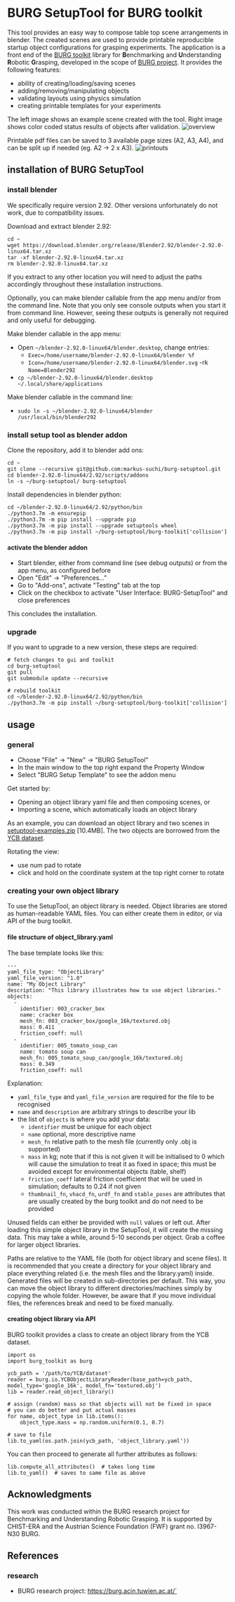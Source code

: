 # BURG SetupTool for BURG toolkit

This tool provides an easy way to compose table top scene arrangements in blender. The created scenes are used to provide printable reproducible startup object configurations for grasping experiments.
The application is a front end of the [BURG toolkit](https://github.com/mrudorfer/burg-toolkit/) library for **B**enchmarking and **U**nderstanding **R**obotic **G**rasping, developed 
in the scope of [BURG project](#references).
It provides the following features:
- ability of creating/loading/saving scenes
- adding/removing/manipulating objects
- validating layouts using physics simulation
- creating printable templates for your experiments

The left image shows an example scene created with the tool. Right image shows color coded status results of objects after validation.
![overview](./doc/example.png)

Printable pdf files can be saved to 3 available page sizes (A2, A3, A4), and can be split up if needed (eg. A2 -> 2 x A3).
![printouts](./doc/printouts.png)


## installation of BURG SetupTool

### install blender

We specifically require version 2.92. Other versions unfortunately do not work, due to compatibility issues.

Download and extract blender 2.92:
```
cd ~
wget https://download.blender.org/release/Blender2.92/blender-2.92.0-linux64.tar.xz
tar -xf blender-2.92.0-linux64.tar.xz
rm blender-2.92.0-linux64.tar.xz
```

If you extract to any other location you will need to adjust the paths accordingly throughout these installation instructions.

Optionally, you can make blender callable from the app menu and/or from the command line. Note that you only see console outputs when you start it from command line. However, seeing these outputs is generally not required and only useful for debugging.

Make blender callable in the app menu:
- Open `~/blender-2.92.0-linux64/blender.desktop`, change entries:
	- `Exec=/home/username/blender-2.92.0-linux64/blender %f`
	- `Icon=/home/username/blender-2.92.0-linux64/blender.svg`
	-rk `Name=Blender292`
- `cp ~/blender-2.92.0-linux64/blender.desktop ~/.local/share/applications`

Make blender callable in the command line:
- `sudo ln -s ~/blender-2.92.0-linux64/blender /usr/local/bin/blender292`

### install setup tool as blender addon

Clone the repository, add it to blender add ons:
```
cd ~
git clone --recursive git@github.com:markus-suchi/burg-setuptool.git
cd blender-2.92.0-linux64/2.92/scripts/addons
ln -s ~/burg-setuptool/ burg-setuptool
```

Install dependencies in blender python:
```
cd ~/blender-2.92.0-linux64/2.92/python/bin
./python3.7m -m ensurepip
./python3.7m -m pip install --upgrade pip
./python3.7m -m pip install --upgrade setuptools wheel
./python3.7m -m pip install ~/burg-setuptool/burg-toolkit['collision']
```

#### activate the blender addon
- Start blender, either from command line (see debug outputs) or from the app menu, as configured before
- Open "Edit" -> "Preferences..."
- Go to "Add-ons", activate "Testing" tab at the top
- Click on the checkbox to activate "User Interface: BURG-SetupTool" and close preferences

This concludes the installation.

### upgrade

If you want to upgrade to a new version, these steps are required:
```
# fetch changes to gui and toolkit
cd burg-setuptool
git pull
git submodule update --recursive

# rebuild toolkit
cd ~/blender-2.92.0-linux64/2.92/python/bin
./python3.7m -m pip install ~/burg-setuptool/burg-toolkit['collision']
```

## usage

### general
- Choose "File" -> "New" -> "BURG SetupTool"
- In the main window to the top right expand the Property Window
- Select "BURG Setup Template" to see the addon menu

Get started by:
- Opening an object library yaml file and then composing scenes, or
- Importing a scene, which automatically loads an object library 

As an example, you can download an object library and two scenes in [setuptool-examples.zip](https://drive.google.com/file/d/17CqIyr3KndNl3fT2dXhQrDfgaNAT0mxz/view?usp=drivesdk) [10.4MB].
The two objects are borrowed from the [YCB dataset](http://ycb-benchmarks.s3-website-us-east-1.amazonaws.com/).

Rotating the view:
- use num pad to rotate
- click and hold on the coordinate system at the top right corner to rotate

### creating your own object library

To use the SetupTool, an object library is needed.
Object libraries are stored as human-readable YAML files.
You can either create them in editor, or via API of the burg toolkit.

#### file structure of object_library.yaml
The base template looks like this:

```
---
yaml_file_type: "ObjectLibrary"
yaml_file_version: "1.0"
name: "My Object Library"
description: "This library illustrates how to use object libraries."
objects:
  -
    identifier: 003_cracker_box
    name: cracker box
    mesh_fn: 003_cracker_box/google_16k/textured.obj
    mass: 0.411
    friction_coeff: null
  -
    identifier: 005_tomato_soup_can
    name: tomato soup can
    mesh_fn: 005_tomato_soup_can/google_16k/textured.obj
    mass: 0.349
    friction_coeff: null
```

Explanation:
- `yaml_file_type` and `yaml_file_version` are required for the file to be recognised
- `name` and `description` are arbitrary strings to describe your lib
- the list of `objects` is where you add your data:
    - `identifier` must be unique for each object
    - `name` optional, more descriptive name
    - `mesh_fn` relative path to the mesh file (currently only .obj is supported)
    - `mass` in kg; note that if this is not given it will be initialised to 0 which will cause the simulation 
to treat it as fixed in space; this must be avoided except for environmental objects (table, shelf)
    - `friction_coeff` lateral friction coefficient that will be used in simulation; defaults to 0.24 if not given
    - `thumbnail_fn`, `vhacd_fn`, `urdf_fn` and `stable_poses` are attributes that are usually created by the burg toolkit and do not need to be provided

Unused fields can either be provided with `null` values or left out.
After loading this simple object library in the SetupTool, it will create the missing data.
This may take a while, around 5-10 seconds per object. Grab a coffee for larger object libraries.

Paths are relative to the YAML file (both for object library and scene files).
It is recommended that you create a directory for your object library and place everything related (i.e. the mesh
files and the library.yaml) inside.
Generated files will be created in sub-directories per default.
This way, you can move the object library to different directories/machines simply by copying the whole folder.
However, be aware that if you move individual files, the references break and need to be fixed manually.

#### creating object library via API

BURG toolkit provides a class to create an object library from the YCB dataset.

```
import os
import burg_toolkit as burg

ycb_path = '/path/to/YCB/dataset'
reader = burg.io.YCBObjectLibraryReader(base_path=ycb_path, model_type='google_16k', model_fn='textured.obj')
lib = reader.read_object_library()

# assign (random) mass so that objects will not be fixed in space
# you can do better and put actual masses
for name, object_type in lib.items():
	object_type.mass = np.random.uniform(0.1, 0.7)

# save to file
lib.to_yaml(os.path.join(ycb_path, 'object_library.yaml'))
```

You can then proceed to generate all further attributes as follows:

```
lib.compute_all_attributes()  # takes long time
lib.to_yaml()  # saves to same file as above
```

## Acknowledgments

This work was conducted within the BURG research project for Benchmarking and Understanding Robotic Grasping. 
It is supported by CHIST-ERA and the Austrian Science Foundation (FWF) grant no. I3967-N30 BURG.

## References

### research

- BURG research project: https://burg.acin.tuwien.ac.at/`
